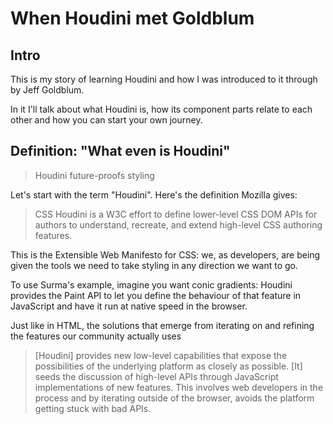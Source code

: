 # When Houdini met Goldblum

## Intro

This is my story of learning Houdini and how I was introduced to it through by Jeff Goldblum. 

In it I'll talk about what Houdini is, how its component parts relate to each other and how you can start your own journey.

## Definition: "What even is Houdini"

> Houdini future-proofs styling

Let's start with the term "Houdini". Here's the definition Mozilla gives:

> CSS Houdini is a W3C effort to define lower-level CSS DOM APIs for authors to understand, recreate, and extend high-level CSS authoring features.

This is the Extensible Web Manifesto for CSS: we, as developers, are being given the tools we need to take styling in any direction we want to go. 

To use Surma's example, imagine you want conic gradients: Houdini provides the Paint API to let you define the behaviour of that feature in JavaScript and have it run at native speed in the browser.

Just like in HTML, the solutions that emerge from iterating on and refining the features our community actually uses 

> [Houdini] provides new low-level capabilities that expose the possibilities of the underlying platform as closely as possible. [It] seeds the discussion of high-level APIs through JavaScript implementations of new features. This involves web developers in the process and by iterating outside of the browser, avoids the platform getting stuck with bad APIs.